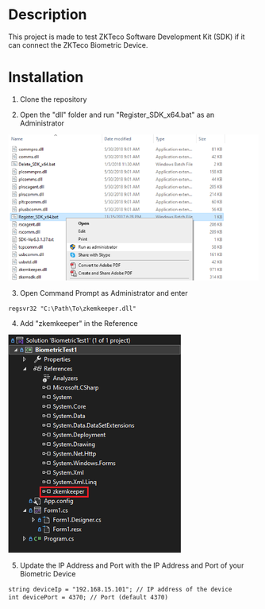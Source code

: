 # Description

  

This project is made to test ZKTeco Software Development Kit (SDK) if it can connect the ZKTeco Biometric Device.

  

# Installation

1. Clone the repository

2. Open the "dll" folder and run "Register_SDK_x64.bat" as an Administrator

![RegisterSDK](RegisterSDK.png)

3. Open Command Prompt as Administrator and enter 
```
regsvr32 "C:\Path\To\zkemkeeper.dll"
```

4. Add "zkemkeeper" in the Reference

![Reference](Reference.png)

5. Update the IP Address and Port with the IP Address and Port of your Biometric Device
```
string deviceIp = "192.168.15.101"; // IP address of the device
int devicePort = 4370; // Port (default 4370)
```
